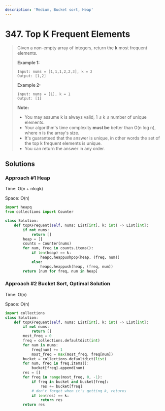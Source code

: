 ```yaml
---
description: 'Medium, Bucket sort, Heap'
---
```


# 347. Top K Frequent Elements

> Given a non-empty array of integers, return the **k** most frequent elements.
>
> **Example 1:**
>
> ```text
> Input: nums = [1,1,1,2,2,3], k = 2
> Output: [1,2]
> ```
>
> **Example 2:**
>
> ```text
> Input: nums = [1], k = 1
> Output: [1]
> ```
>
> **Note:**
>
> * You may assume k is always valid, 1 ≤ k ≤ number of unique elements.
> * Your algorithm's time complexity **must be** better than O\(n log n\), where n is the array's size.
> * It's guaranteed that the answer is unique, in other words the set of the top k frequent elements is unique.
> * You can return the answer in any order.

## Solutions

### Approach \#1 Heap

Time: O\(n + nlogk\)

Space: O\(n\)

```python
import heapq
from collections import Counter

class Solution:
    def topKFrequent(self, nums: List[int], k: int) -> List[int]:
        if not nums:
            return []
        heap = []
        counts = Counter(nums)
        for num, freq in counts.items():
            if len(heap) == k:
                heapq.heappushpop(heap, (freq, num))
            else:
                heapq.heappush(heap, (freq, num))
        return [num for freq, num in heap]
```

### Approach \#2 Bucket Sort, Optimal Solution

Time: O\(n\)

Space: O\(n\)

```python
import collections
class Solution:
    def topKFrequent(self, nums: List[int], k: int) -> List[int]:
        if not nums:
            return []
        most_freq = 0
        freq = collections.defaultdict(int)
        for num in nums:
            freq[num] += 1
            most_freq = max(most_freq, freq[num])
        bucket = collections.defaultdict(list)
        for num, freq in freq.items():
            bucket[freq].append(num)
        res = []
        for freq in range(most_freq, 0, -1):
            if freq in bucket and bucket[freq]:
                res += bucket[freq]
            # don't forget when it's getting k, returns
            if len(res) == k:
                return res
        return res
```

